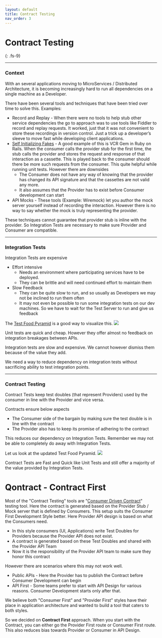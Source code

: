 ```yaml
---
layout: default
title: Contract Testing
nav_order: 3
---
```

# Contract Testing
{: .fs-9}

---

### Context

With an several applications moving to MicroServices / Distributed Architecture, it is becoming increasingly hard to run all dependencies on a single machine as a Developer.

There have been several tools and techniques that have been tried over time to solve this. Examples:
* Record and Replay - When there were no tools to help stub other service dependencies the go to approach was to use tools like Fiddler to record and replay requests. It worked, just that it was not convenient to store these recordings in version control. Just a trick up a developer’s sleeve to move fast while developing client applications.
* [Self Initializing Fakes](https://martinfowler.com/bliki/SelfInitializingFake.html) - A good example of this is VCR Gem in Ruby on Rails. When the consumer calls the provider stub for the first time, the stub calls the provider and stores the request and response of that interaction as a cassette. This is played back to the consumer should there be more such requests from the consumer. This quite helpful while running unit tests. However there are downsides
  * The Consumer does not have any way of knowing that the provider has changed its API signature and that the cassettes are not valid any more.
  * It also assumes that the Provider has to exist before Consumer development can start
* API Mocks - These tools (Example: Wiremock) let you author the mock server yourself instead of recording the interaction. However there is no way to say whether the mock is truly representing the provider.

These techniques cannot guarantee that provider stub is inline with the provider. So Integration Tests are necessary to make sure Provider and Consumer are compatible.

---

### Integration Tests

Integration Tests are expensive
* Effort intensive
  * Needs an environment where participating services have to be deployed.
  * They can be brittle and will need continued effort to maintain them
* Slow Feedback
  * They can be quite slow to run, and so usually as Developers we may not be inclined to run them often
  * It may not even be possible to run some integration tests on our dev machines. So we have to wait for the Test Server to run and give us feedback

The [Test Food Pyramid](https://martinfowler.com/articles/practical-test-pyramid.html) is a good way to visualize this.
![](/images/test_food_pyramid.jpg)

Unit tests are quick and cheap. However they offer almost no feedback on integration breakages between APIs.

Integration tests are slow and expensive. We cannot however dismiss them because of the value they add.

We need a way to reduce dependency on integration tests without sacrificing ability to test integration points.

---

### Contract Testing

Contract Tests keep test doubles (that represent Providers) used by the consumer in line with the Provider and vice versa.

Contracts ensure below aspects
* The Consumer side of the bargain by making sure the test double is in line with the contract
* The Provider also has to keep its promise of adhering to the contract

This reduces our dependency on Integration Tests. Remember we may not be able to completely do away with Integration Tests.

Let us look at the updated Test Food Pyramid.
![](/images/test_food_pyramid_with_contract_testing.jpg)

Contract Tests are Fast and Quick like Unit Tests and still offer a majority of the value provided by Integration Tests.

# Qontract - Contract First

Most of the "Contract Testing" tools are "[Consumer Driven Contract](https://martinfowler.com/articles/consumerDrivenContracts.html)" testing tool. Here the contract is generated based on the Provider Stub / Mock server that is defined by Consumers.
This setup suits the Consumer First Development Style better. Here Provider API design is based on what the Consumers need.
* In this style consumers (UI, Applications) write Test Doubles for Providers because the Provider API does not exist.
* A contract is generated based on these Test Doubles and shared with the Provider API Team
* Now it is the responsibility of the Provider API team to make sure they honor this contract

However there are scenarios where this may not work well.
* Public APIs - Here the Provider has to publish the Contract before Consumer Development can begin
* API First - Some teams prefer to start with API Design for various reasons. Consumer Development starts only after that.

We believe both "Consumer First" and "Provider First" styles have their place in application architecture and wanted to build a tool that caters to both styles.

So we decided on **Contract First** approach. When you start with the Contract, you can either go the Provider First route or Consumer First route.
This also reduces bias towards Provider or Consumer in API Design.
